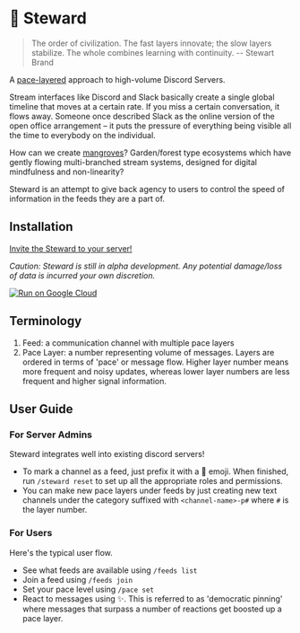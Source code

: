 # 🌿 Steward
> The order of civilization. The fast layers innovate; the slow layers stabilize. The whole combines learning with continuity.
>   -- Stewart Brand

A [pace-layered](https://jzhao.xyz/thoughts/pace-layers/) approach to high-volume Discord Servers.

Stream interfaces like Discord and Slack basically create a single global timeline that moves at a certain rate. If you miss a certain conversation, it flows away.
Someone once described Slack as the online version of the open office arrangement – it puts the pressure of everything being visible all the time to everybody on the individual.

How can we create [mangroves](https://jzhao.xyz/thoughts/Mangrove-Theory-of-the-Internet)? Garden/forest type ecosystems which have gently flowing multi-branched stream systems, designed for digital mindfulness and non-linearity?

Steward is an attempt to give back agency to users to control the speed of information in the feeds they are a part of.

## Installation
[Invite the Steward to your server!](https://discord.com/api/oauth2/authorize?client_id=933619858120249374&permissions=268553296&scope=bot%20applications.commands)

*Caution: Steward is still in alpha development. Any potential damage/loss of data is incurred your own discretion.*

[![Run on Google Cloud](https://deploy.cloud.run/button.svg)](https://deploy.cloud.run)

## Terminology
1. Feed: a communication channel with multiple pace layers
2. Pace Layer: a number representing volume of messages. Layers are ordered in terms of 'pace' or message flow. Higher layer number means more frequent and noisy updates, whereas lower layer numbers are less frequent and higher signal information.

## User Guide
### For Server Admins
Steward integrates well into existing discord servers!

- To mark a channel as a feed, just prefix it with a 🌿 emoji. When finished, run `/steward reset` to set up all the appropriate roles and permissions.
- You can make new pace layers under feeds by just creating new text channels under the category suffixed with `<channel-name>-p#` where `#` is the layer number.

### For Users
Here's the typical user flow.

- See what feeds are available using `/feeds list`
- Join a feed using `/feeds join`
- Set your pace level using `/pace set`
- React to messages using ✨. This is referred to as 'democratic pinning' where messages that surpass a number of reactions get boosted up a pace layer.